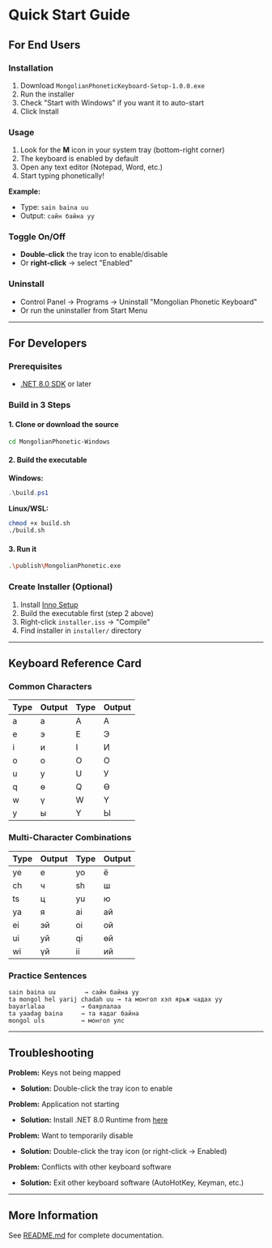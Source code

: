 # Quick Start Guide

## For End Users

### Installation

1. Download `MongolianPhoneticKeyboard-Setup-1.0.0.exe`
2. Run the installer
3. Check "Start with Windows" if you want it to auto-start
4. Click Install

### Usage

1. Look for the **М** icon in your system tray (bottom-right corner)
2. The keyboard is enabled by default
3. Open any text editor (Notepad, Word, etc.)
4. Start typing phonetically!

**Example:**
- Type: `sain baina uu`
- Output: `сайн байна уу`

### Toggle On/Off

- **Double-click** the tray icon to enable/disable
- Or **right-click** → select "Enabled"

### Uninstall

- Control Panel → Programs → Uninstall "Mongolian Phonetic Keyboard"
- Or run the uninstaller from Start Menu

---

## For Developers

### Prerequisites

- [.NET 8.0 SDK](https://dotnet.microsoft.com/download/dotnet/8.0) or later

### Build in 3 Steps

#### 1. Clone or download the source

```bash
cd MongolianPhonetic-Windows
```

#### 2. Build the executable

**Windows:**
```powershell
.\build.ps1
```

**Linux/WSL:**
```bash
chmod +x build.sh
./build.sh
```

#### 3. Run it

```bash
.\publish\MongolianPhonetic.exe
```

### Create Installer (Optional)

1. Install [Inno Setup](https://jrsoftware.org/isdl.php)
2. Build the executable first (step 2 above)
3. Right-click `installer.iss` → "Compile"
4. Find installer in `installer/` directory

---

## Keyboard Reference Card

### Common Characters

| Type | Output | Type | Output |
|------|--------|------|--------|
| a    | а      | A    | А      |
| e    | э      | E    | Э      |
| i    | и      | I    | И      |
| o    | о      | O    | О      |
| u    | у      | U    | У      |
| q    | ө      | Q    | Ө      |
| w    | ү      | W    | Ү      |
| y    | ы      | Y    | Ы      |

### Multi-Character Combinations

| Type | Output | Type | Output |
|------|--------|------|--------|
| ye   | е      | yo   | ё      |
| ch   | ч      | sh   | ш      |
| ts   | ц      | yu   | ю      |
| ya   | я      | ai   | ай     |
| ei   | эй     | oi   | ой     |
| ui   | уй     | qi   | өй     |
| wi   | үй     | ii   | ий     |

### Practice Sentences

```
sain baina uu        → сайн байна уу
ta mongol hel yarij chadah uu → та монгол хэл ярьж чадах уу
bayarlalaa          → баярлалаа
ta yaadag baina     → та яадаг байна
mongol uls          → монгол улс
```

---

## Troubleshooting

**Problem:** Keys not being mapped
- **Solution:** Double-click the tray icon to enable

**Problem:** Application not starting
- **Solution:** Install .NET 8.0 Runtime from [here](https://dotnet.microsoft.com/download/dotnet/8.0)

**Problem:** Want to temporarily disable
- **Solution:** Double-click the tray icon (or right-click → Enabled)

**Problem:** Conflicts with other keyboard software
- **Solution:** Exit other keyboard software (AutoHotKey, Keyman, etc.)

---

## More Information

See [README.md](README.md) for complete documentation.
